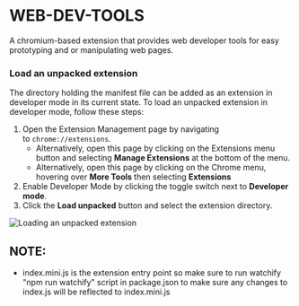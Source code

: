 # WEB-DEV-TOOLS

A chromium-based extension that provides web developer tools for easy prototyping and or manipulating web pages.
### Load an unpacked extension

The directory holding the manifest file can be added as an extension in developer mode in its current state. To load an unpacked extension in developer mode, follow these steps:

1.  Open the Extension Management page by navigating to `chrome://extensions`.
    -   Alternatively, open this page by clicking on the Extensions menu button and selecting **Manage Extensions** at the bottom of the menu.
    -   Alternatively, open this page by clicking on the Chrome menu, hovering over **More Tools** then selecting **Extensions**
2.  Enable Developer Mode by clicking the toggle switch next to **Developer mode**.
3.  Click the **Load unpacked** button and select the extension directory.

![Loading an unpacked extension](https://wd.imgix.net/image/BhuKGJaIeLNPW9ehns59NfwqKxF2/vOu7iPbaapkALed96rzN.png?auto=format)

## NOTE:
- index.mini.js is the extension entry point so make sure to run watchify "npm run watchify" script in package.json to make sure any changes to index.js will be reflected to index.mini.js